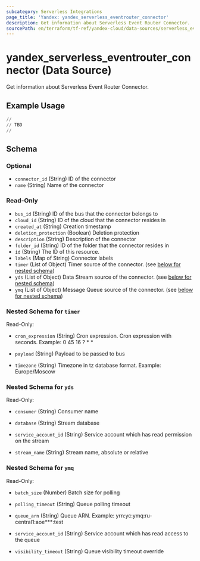 ```yaml
---
subcategory: Serverless Integrations
page_title: 'Yandex: yandex_serverless_eventrouter_connector'
description: Get information about Serverless Event Router Connector.
sourcePath: en/terraform/tf-ref/yandex-cloud/data-sources/serverless_eventrouter_connector.md
---
```


# yandex_serverless_eventrouter_connector (Data Source)

Get information about Serverless Event Router Connector.



## Example Usage

```terraform
//
// TBD
//
```

<!-- schema generated by tfplugindocs -->
## Schema

### Optional

- `connector_id` (String) ID of the connector
- `name` (String) Name of the connector

### Read-Only

- `bus_id` (String) ID of the bus that the connector belongs to
- `cloud_id` (String) ID of the cloud that the connector resides in
- `created_at` (String) Creation timestamp
- `deletion_protection` (Boolean) Deletion protection
- `description` (String) Description of the connector
- `folder_id` (String) ID of the folder that the connector resides in
- `id` (String) The ID of this resource.
- `labels` (Map of String) Connector labels
- `timer` (List of Object) Timer source of the connector. (see [below for nested schema](#nestedatt--timer))
- `yds` (List of Object) Data Stream source of the connector. (see [below for nested schema](#nestedatt--yds))
- `ymq` (List of Object) Message Queue source of the connector. (see [below for nested schema](#nestedatt--ymq))

<a id="nestedatt--timer"></a>
### Nested Schema for `timer`

Read-Only:

- `cron_expression` (String) Cron expression. Cron expression with seconds. Example: 0 45 16 ? * *

- `payload` (String) Payload to be passed to bus

- `timezone` (String) Timezone in tz database format. Example: Europe/Moscow



<a id="nestedatt--yds"></a>
### Nested Schema for `yds`

Read-Only:

- `consumer` (String) Consumer name

- `database` (String) Stream database

- `service_account_id` (String) Service account which has read permission on the stream

- `stream_name` (String) Stream name, absolute or relative



<a id="nestedatt--ymq"></a>
### Nested Schema for `ymq`

Read-Only:

- `batch_size` (Number) Batch size for polling

- `polling_timeout` (String) Queue polling timeout

- `queue_arn` (String) Queue ARN. Example: yrn:yc:ymq:ru-central1:aoe***:test

- `service_account_id` (String) Service account which has read access to the queue

- `visibility_timeout` (String) Queue visibility timeout override

